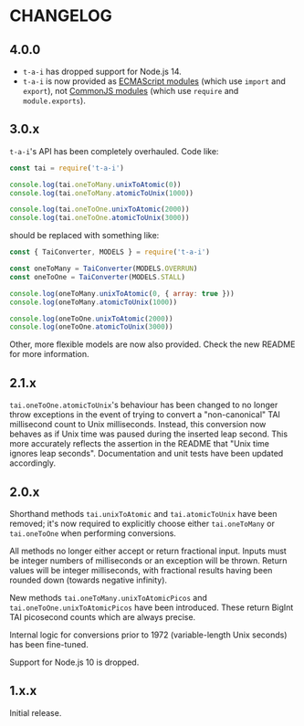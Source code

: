 # CHANGELOG

## 4.0.0

* `t-a-i` has dropped support for Node.js 14.
* `t-a-i` is now provided as [ECMAScript modules](https://nodejs.org/docs/latest/api/esm.html) (which use `import` and `export`), not [CommonJS modules](https://nodejs.org/docs/latest/api/modules.html) (which use `require` and `module.exports`).

## 3.0.x

`t-a-i`'s API has been completely overhauled. Code like:

```js
const tai = require('t-a-i')

console.log(tai.oneToMany.unixToAtomic(0))
console.log(tai.oneToMany.atomicToUnix(1000))

console.log(tai.oneToOne.unixToAtomic(2000))
console.log(tai.oneToOne.atomicToUnix(3000))
```

should be replaced with something like:

```js
const { TaiConverter, MODELS } = require('t-a-i')

const oneToMany = TaiConverter(MODELS.OVERRUN)
const oneToOne = TaiConverter(MODELS.STALL)

console.log(oneToMany.unixToAtomic(0, { array: true }))
console.log(oneToMany.atomicToUnix(1000))

console.log(oneToOne.unixToAtomic(2000))
console.log(oneToOne.atomicToUnix(3000))
```

Other, more flexible models are now also provided. Check the new README for more information.

## 2.1.x

`tai.oneToOne.atomicToUnix`'s behaviour has been changed to no longer throw exceptions in the event of trying to convert a "non-canonical" TAI millisecond count to Unix milliseconds. Instead, this conversion now behaves as if Unix time was paused during the inserted leap second. This more accurately reflects the assertion in the README that "Unix time ignores leap seconds". Documentation and unit tests have been updated accordingly.

## 2.0.x

Shorthand methods `tai.unixToAtomic` and `tai.atomicToUnix` have been removed; it's now required to explicitly choose either `tai.oneToMany` or `tai.oneToOne` when performing conversions.

All methods no longer either accept or return fractional input. Inputs must be integer numbers of milliseconds or an exception will be thrown. Return values will be integer milliseconds, with fractional results having been rounded down (towards negative infinity).

New methods `tai.oneToMany.unixToAtomicPicos` and `tai.oneToOne.unixToAtomicPicos` have been introduced. These return BigInt TAI picosecond counts which are always precise.

Internal logic for conversions prior to 1972 (variable-length Unix seconds) has been fine-tuned.

Support for Node.js 10 is dropped.

## 1.x.x

Initial release.
